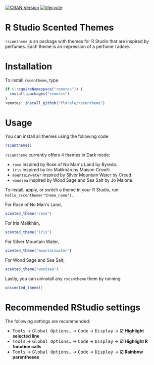 <!-- badges: start -->
[![CRAN Version](https://www.r-pkg.org/badges/version/multilevelcoda)](https://cran.r-project.org/package=multilevelcoda)
[![lifecycle](https://lifecycle.r-lib.org/articles/figures/lifecycle-experimental.svg)](https://lifecycle.r-lib.org/articles/stages.html#experimental)
<!-- badges: end -->

# **R** **S**tudio S**cent**ed T**heme**s

`rscentheme` is an package with themes for R Studio that are inspired by perfumes. 
Each theme is an impression of a perfume I adore. 

# Installation
To install `rscentheme`, type

```r
if (!requireNamespace("remotes")) {
  install.packages("remotes")
}
remotes::install_github("florale/rscentheme")
```

# Usage
You can install all themes using the following code

```r
rscentheme()
```

`rscentheme` currently offers 4 themes in Dark mode:

- `rose` inspired by Rose of No Man's Land by Byredo. 
- `iris` inspired by Iris Malikhân by Maison Crivelli.
- `mountainwater` inspired by Silver Mountain Water by Creed.
- `woodsea` inspired by Wood Sage and Sea Salt by Jo Malone. 

To install, apply, or switch a theme in your R Studio, run `hello_rscentheme("theme_name")`.

For Rose of No Man's Land, 
```r
scented_theme("rose")
```

For Iris Malikhân, 
```r
scented_theme("iris")
```

For Silver Mountain Water, 
```r
scented_theme("mountainwater")
```

For Wood Sage and Sea Salt, 
```r
scented_theme("woodsea")
```

Lastly, you can uninstall any `rscentheme` them by running 
```r
unscented_theme()
```

# Recommended RStudio settings

The following settings are recommended:

- <kbd>Tools</kbd> → <kbd>Global Options…</kbd> → <kbd>Code</kbd> → <kbd>Display</kbd> → **☑ Highlight selected line**
- <kbd>Tools</kbd> → <kbd>Global Options…</kbd> → <kbd>Code</kbd> → <kbd>Display</kbd> → **☑ Highlight R function calls**
- <kbd>Tools</kbd> → <kbd>Global Options…</kbd> → <kbd>Code</kbd> → <kbd>Display</kbd> → **☑ Rainbow parentheses**
